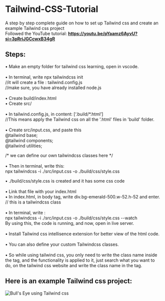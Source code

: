 # Tailwind-CSS-Tutorial
A step by step complete guide on how to set up Tailwind css and create an example Tailwind css project</br>
Followed the YouTube tutorial: **https://youtu.be/pYaamz6AyvU?si=3pRriJGCcwxB34gR**

## Steps:

•	Make an empty folder for tailwind css learning, open in vscode. </br>
</br>
•	In terminal, write npx tailwindcss init  </br>
//it will create a file : tailwind.config.js </br>
//make sure, you have already installed node.js </br>
</br>
•	Create build/index.html</br>
•	Create src/ </br>
</br>
•	In tailwind.config.js, in content: [‘.build/*.html’] </br>
//This means apply the Tailwind css on all the '.html' files in 'build' folder.
</br>
</br>
•	Create src/input.css, and paste this </br>
@tailwind base; </br>
@tailwind components; </br>
@tailwind utilities; </br>

/* we can define our own tailwindcss classes here */
</br>
</br>
•	Then in terminal, write this: </br>
npx tailwindcss -i ./src/input.css -o ./build/css/style.css

•	./build/css/style.css is created and it has some css code
</br></br>
•	Link that file with your index.html
</br>
•	In index.html, in body tag, write div.bg-emerald-500.w-52.h-52 and enter.   
// this is a tailwindcss class </br>
</br>
•	In terminal, write : </br> 
npx tailwindcss -i ./src/input.css -o ./build/css/style.css --watch </br>
By using this, the code is running, and now, open in live server. 
</br></br>
•	Install Tailwind css intellisence extension for better view of the html code.
</br></br>
• You can also define your custom Tailwindcss classes. </br>
</br>
•	So while using tailwind css, you only need to write the class name inside the tag, and the functionality is applied to it, just search what you want to do, on the tailwind css website and write the class name in the tag.

## Here is an example Tailwind css project:


![Bull's Eye using Tailwind css](https://github.com/Faiqa-batool/Tailwind-CSS-Tutorial/assets/115587465/c302cacb-b818-49d9-a39a-60652030a2dc)


